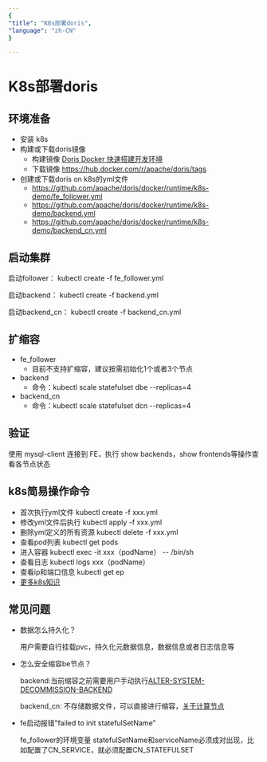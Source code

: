 ```yaml
---
{
"title": "K8s部署doris",
"language": "zh-CN"
}

---
```


<!-- 
Licensed to the Apache Software Foundation (ASF) under one
or more contributor license agreements.  See the NOTICE file
distributed with this work for additional information
regarding copyright ownership.  The ASF licenses this file
to you under the Apache License, Version 2.0 (the
"License"); you may not use this file except in compliance
with the License.  You may obtain a copy of the License at

  http://www.apache.org/licenses/LICENSE-2.0

Unless required by applicable law or agreed to in writing,
software distributed under the License is distributed on an
"AS IS" BASIS, WITHOUT WARRANTIES OR CONDITIONS OF ANY
KIND, either express or implied.  See the License for the
specific language governing permissions and limitations
under the License.
-->

# K8s部署doris

## 环境准备

- 安装 k8s
- 构建或下载doris镜像
    - 构建镜像 [Doris Docker 快速搭建开发环境](./docker-dev) 
    - 下载镜像 https://hub.docker.com/r/apache/doris/tags
- 创建或下载doris on k8s的yml文件
    - https://github.com/apache/doris/docker/runtime/k8s-demo/fe_follower.yml
    - https://github.com/apache/doris/docker/runtime/k8s-demo/backend.yml
    - https://github.com/apache/doris/docker/runtime/k8s-demo/backend_cn.yml

## 启动集群
启动follower： kubectl create -f fe_follower.yml 

启动backend：  kubectl create -f backend.yml 

启动backend_cn： kubectl create -f backend_cn.yml 

## 扩缩容

- fe_follower
  - 目前不支持扩缩容，建议按需初始化1个或者3个节点
- backend
  - 命令：kubectl scale statefulset dbe --replicas=4
- backend_cn
  - 命令：kubectl scale statefulset dcn --replicas=4

## 验证

使用 mysql-client 连接到 FE，执行 show backends，show frontends等操作查看各节点状态

## k8s简易操作命令

- 首次执行yml文件 kubectl create -f xxx.yml
- 修改yml文件后执行 kubectl apply -f xxx.yml
- 删除yml定义的所有资源 kubectl delete -f xxx.yml
- 查看pod列表 kubectl get pods
- 进入容器 kubectl exec -it xxx（podName） -- /bin/sh
- 查看日志 kubectl logs xxx（podName）
- 查看ip和端口信息 kubectl get ep
- [更多k8s知识](https://kubernetes.io)

## 常见问题

- 数据怎么持久化？

  用户需要自行挂载pvc，持久化元数据信息，数据信息或者日志信息等
- 怎么安全缩容be节点？

  backend:当前缩容之前需要用户手动执行[ALTER-SYSTEM-DECOMMISSION-BACKEND](../../docs/sql-manual/sql-reference/Cluster-Management-Statements/ALTER-SYSTEM-DECOMMISSION-BACKEND.md)
  
  backend_cn: 不存储数据文件，可以直接进行缩容，[关于计算节点](../../docs/advanced/compute_node.md)
- fe启动报错"failed to init statefulSetName"

  fe_follower的环境变量 statefulSetName和serviceName必须成对出现，比如配置了CN_SERVICE，就必须配置CN_STATEFULSET




